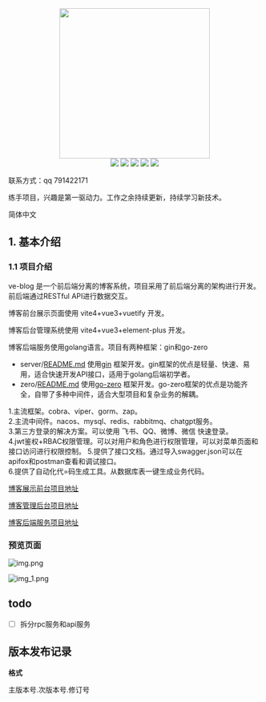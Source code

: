 <div align=center>
<img src="https://mms1.baidu.com/it/u=2815887849,1501151317&fm=253&app=138&f=JPEG" width=300" height="300" />
</div>
<div align=center>
<img src="https://img.shields.io/badge/golang-1.20-blue"/>
<img src="https://img.shields.io/badge/gin-1.9.0-lightBlue"/>
<img src="https://img.shields.io/badge/gorm-1.24.7-red"/>
<img src="https://img.shields.io/badge/redis-9.0.2-brightgreen"/>
<img src="https://img.shields.io/badge/swagger-v1.5.3-green"/>

</div>

联系方式：qq 791422171

练手项目，兴趣是第一驱动力。工作之余持续更新，持续学习新技术。

简体中文

## 1. 基本介绍

### 1.1 项目介绍

ve-blog 是一个前后端分离的博客系统，项目采用了前后端分离的架构进行开发。前后端通过RESTful API进行数据交互。

博客前台展示页面使用 vite4+vue3+vuetify 开发。

博客后台管理系统使用 vite4+vue3+element-plus 开发。

博客后端服务使用golang语言。项目有两种框架：gin和go-zero

+ server/[README.md](server/README.md) 使用[gin](https://github.com/gin-gonic/gin)
  框架开发。gin框架的优点是轻量、快速、易用，适合快速开发API接口，适用于golang后端初学者。
+ zero/[README.md](server/README.md) 使用[go-zero](https://github.com/zeromicro/go-zero)
  框架开发。go-zero框架的优点是功能齐全，自带了多种中间件，适合大型项目和复杂业务的解耦。

1.主流框架。cobra、viper、gorm、zap。   
2.主流中间件。nacos、mysql、redis、rabbitmq、chatgpt服务。    
3.第三方登录的解决方案。可以使用 飞书、QQ、微博、微信 快速登录。    
4.jwt鉴权+RBAC权限管理。可以对用户和角色进行权限管理，可以对菜单页面和接口访问进行权限控制。
5.提供了接口文档。通过导入swagger.json可以在apifox和postman查看和调试接口。   
6.提供了自动化代=码生成工具。从数据库表一键生成业务代码。

[博客展示前台项目地址](https://github.com/ve-weiyi/ve-blog-vite)

[博客管理后台项目地址](https://github.com/ve-weiyi/ve-admin-vite)

[博客后端服务项目地址](https://github.com/ve-weiyi/ve-blog-golang)

### 预览页面

![img.png](images/img.png)

![img_1.png](images/img_1.png)

## todo

- [ ] 拆分rpc服务和api服务

## 版本发布记录

**格式**

主版本号.次版本号.修订号
